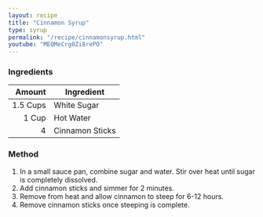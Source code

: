 ```yaml
---
layout: recipe
title: "Cinnamon Syrup"
type: syrup
permalink: "/recipe/cinnamonsyrup.html"
youtube: "MEQMeCrg0Zi8rePO"
---
```


### Ingredients

| Amount   | Ingredient      |
| -------: | --------------- |
| 1.5 Cups | White Sugar     |
|    1 Cup | Hot Water       |
|        4 | Cinnamon Sticks |

### Method

1. In a small sauce pan, combine sugar and water. Stir over heat until sugar is completely dissolved.
2. Add cinnamon sticks and simmer for 2 minutes.
3. Remove from heat and allow cinnamon to steep for 6-12 hours.
4. Remove cinnamon sticks once steeping is complete.
